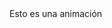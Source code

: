 <!DOCTYPE html>
<html lang="en">
<head>
  <meta charset="UTF-8">
  <meta name="viewport" content="width=device-width, initial-scale=1.0">
  <title>Animaciones CSS</title>
  <style>
    @keyframes movimiento-lateral {
      from {
          left: 0px;
      }
      to {
          left: 1000px;
      }
    }   

    #anim {
      animation-name: movimiento-lateral;
      animation-duration: 3s;
      animation-iteration-count: infinite;
      animation-direction: alternate;/*para que vuelva a su posicion inicial */
      width: 100px;
      background-color: Teal;
      color: #fff;
      position: relative;
      padding: 2px;
    }
  </style>
</head>
<body>
  
  <div id="anim">Esto es una animación</div>

</body>
</html>
